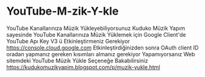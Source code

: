 # YouTube-M-zik-Y-kle
YouTube Kanallarınıza Müzik Yükleyebiliyorsunuz Kuduko Müzik Yapım sayesinde YouTube Kanallarınıza Müzik Yüklemek için Google Client'de YouTube Apı Key V3 ü Etkinleştirmeniz Gerekiyor https://console.cloud.google.com Etkinleştirdiğinizden sonra OAuth client ID oradan yapmanız gereken kısımları almanız gerekiyor Yapamıyorsanız Web sitemdeki YouTube Müzik Yükle Seçeneğe Bakabilirsiniz https://kudukomuzikyapim.blogspot.com/p/muzik-yukle.html
